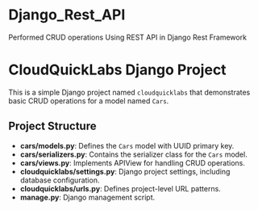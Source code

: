 # Django_Rest_API
Performed CRUD operations Using REST API in Django Rest Framework

# CloudQuickLabs Django Project

This is a simple Django project named `cloudquicklabs` that demonstrates basic CRUD operations for a model named `Cars`.

## Project Structure

- **cars/models.py**: Defines the `Cars` model with UUID primary key.
- **cars/serializers.py**: Contains the serializer class for the `Cars` model.
- **cars/views.py**: Implements APIView for handling CRUD operations.
- **cloudquicklabs/settings.py**: Django project settings, including database configuration.
- **cloudquicklabs/urls.py**: Defines project-level URL patterns.
- **manage.py**: Django management script.
